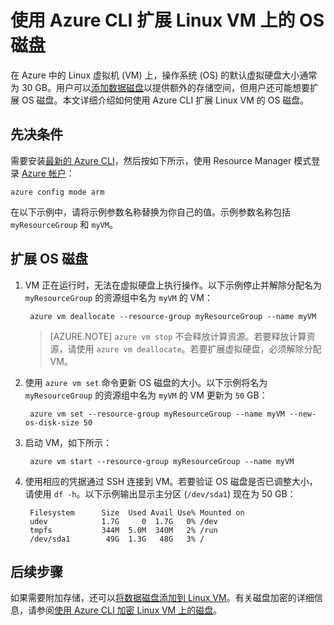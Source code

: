 <properties
    pageTitle="在 Azure 中扩展 Linux VM 上的 OS 磁盘 | Azure"
    description="了解如何使用 Azure CLI 和 Resource Manager 部署模型扩展 Linux VM 上的操作系统 (OS) 虚拟磁盘"
    services="virtual-machines-linux"
    documentationcenter=""
    author="iainfoulds"
    manager="timlt"
    editor="" />
<tags
    ms.assetid=""
    ms.service="virtual-machines-linux"
    ms.devlang="na"
    ms.topic="article"
    ms.tgt_pltfrm="vm-linux"
    ms.workload="infrastructure"
    ms.date="02/10/2017"
    wacn.date="03/28/2017"
    ms.author="iainfou" />  


# 使用 Azure CLI 扩展 Linux VM 上的 OS 磁盘
在 Azure 中的 Linux 虚拟机 (VM) 上，操作系统 (OS) 的默认虚拟硬盘大小通常为 30 GB。用户可以[添加数据磁盘](/documentation/articles/virtual-machines-linux-add-disk/)以提供额外的存储空间，但用户还可能想要扩展 OS 磁盘。本文详细介绍如何使用 Azure CLI 扩展 Linux VM 的 OS 磁盘。


## 先决条件
需要安装[最新的 Azure CLI](/documentation/articles/xplat-cli-install/)，然后按如下所示，使用 Resource Manager 模式登录 [Azure 帐户](/pricing/1rmb-trial/)：

    azure config mode arm

在以下示例中，请将示例参数名称替换为你自己的值。示例参数名称包括 `myResourceGroup` 和 `myVM`。


## 扩展 OS 磁盘

1. VM 正在运行时，无法在虚拟硬盘上执行操作。以下示例停止并解除分配名为 `myResourceGroup` 的资源组中名为 `myVM` 的 VM：

        azure vm deallocate --resource-group myResourceGroup --name myVM

    > [AZURE.NOTE]
    > `azure vm stop` 不会释放计算资源。若要释放计算资源，请使用 `azure vm deallocate`。若要扩展虚拟硬盘，必须解除分配 VM。

2. 使用 `azure vm set` 命令更新 OS 磁盘的大小。以下示例将名为 `myResourceGroup` 的资源组中名为 `myVM` 的 VM 更新为 `50` GB：

        azure vm set --resource-group myResourceGroup --name myVM --new-os-disk-size 50

3. 启动 VM，如下所示：

        azure vm start --resource-group myResourceGroup --name myVM

4. 使用相应的凭据通过 SSH 连接到 VM。若要验证 OS 磁盘是否已调整大小，请使用 `df -h`。以下示例输出显示主分区 (`/dev/sda1`) 现在为 50 GB：

        Filesystem      Size  Used Avail Use% Mounted on
        udev            1.7G     0  1.7G   0% /dev
        tmpfs           344M  5.0M  340M   2% /run
        /dev/sda1        49G  1.3G   48G   3% /

## 后续步骤
如果需要附加存储，还可以[将数据磁盘添加到 Linux VM](/documentation/articles/virtual-machines-linux-add-disk/)。有关磁盘加密的详细信息，请参阅[使用 Azure CLI 加密 Linux VM 上的磁盘](/documentation/articles/virtual-machines-linux-encrypt-disks/)。

<!---HONumber=Mooncake_0109_2017-->